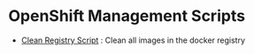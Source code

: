 # OpenShift Management Scripts
* [Clean Registry Script](https://github.com/CCChou/ocp_management_scripts/tree/master/clean_registry) : Clean all images in the docker registry
